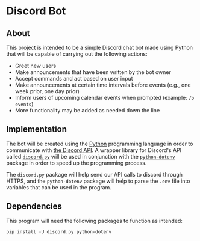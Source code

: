 # Discord Bot

## About

This project is intended to be a simple Discord chat bot made using Python that will be capable of carrying out the following actions:

- Greet new users
- Make announcements that have been written by the bot owner
- Accept commands and act based on user input
- Make announcements at certain time intervals before events (e.g., one week prior, one day prior)
- Inform users of upcoming calendar events when prompted (example: `/b events`)
- More functionality may be added as needed down the line

## Implementation

The bot will be created using the [Python](https://www.python.org) programming language in order to communicate with [the Discord API](https://discord.com/developers/docs). A wrapper library for Discord's API called [`discord.py`](https://discordpy.readthedocs.io) will be used in conjunction with the [`python-dotenv`](https://pypi.org/project/python-dotenv/) package in order to speed up the programming process.

The `discord.py` package will help send our API calls to discord through HTTPS, and the `python-dotenv` package will help to parse the `.env` file into variables that can be used in the program.

## Dependencies

This program will need the following packages to function as intended:

`pip install -U discord.py python-dotenv`
